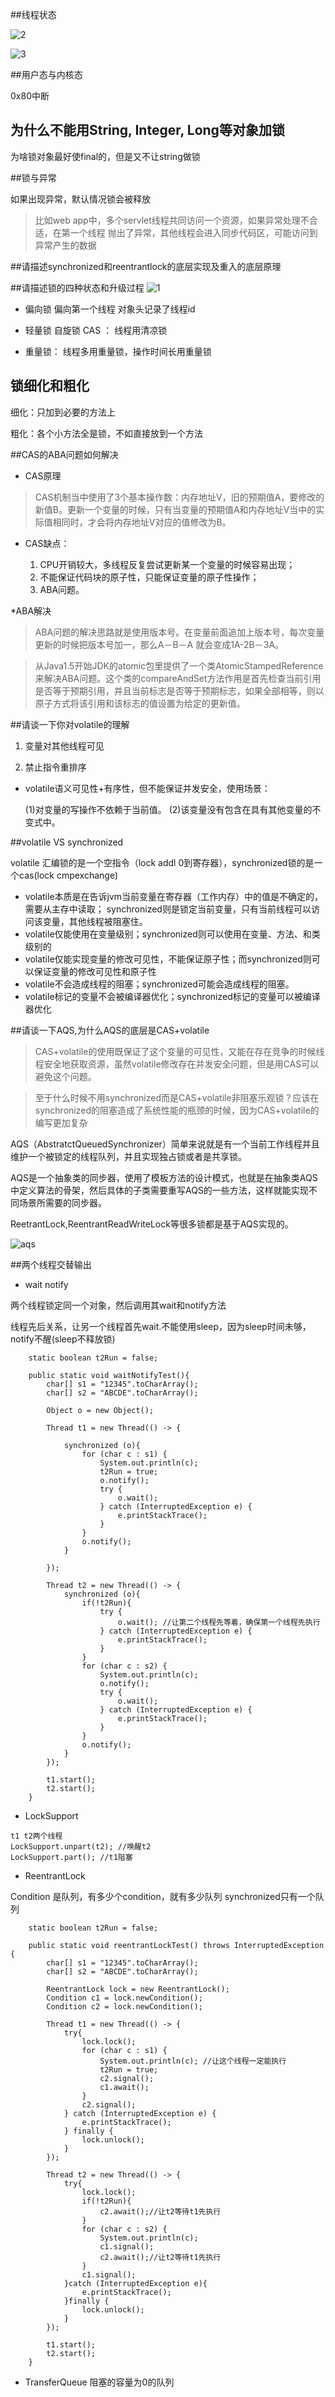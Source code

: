
##线程状态

![2](../images/lock-2.png)

![3](../images/lock-3.png)

##用户态与内核态

0x80中断

## 为什么不能用String, Integer, Long等对象加锁

为啥锁对象最好使final的，但是又不让string做锁

##锁与异常

如果出现异常，默认情况锁会被释放

> 比如web app中，多个servlet线程共同访问一个资源，如果异常处理不合适，在第一个线程
抛出了异常，其他线程会进入同步代码区，可能访问到异常产生的数据

##请描述synchronized和reentrantlock的底层实现及重入的底层原理


##请描述锁的四种状态和升级过程
![1](../images/lock-1.png)
* 偏向锁 偏向第一个线程 对象头记录了线程id

* 轻量锁 自旋锁 CAS ： 线程用清凉锁

* 重量锁： 线程多用重量锁，操作时间长用重量锁

## 锁细化和粗化

细化：只加到必要的方法上

粗化：各个小方法全是锁，不如直接放到一个方法

##CAS的ABA问题如何解决

* CAS原理

>CAS机制当中使用了3个基本操作数：内存地址V，旧的预期值A，要修改的新值B。更新一个变量的时候，只有当变量的预期值A和内存地址V当中的实际值相同时，才会将内存地址V对应的值修改为B。

* CAS缺点：

    1. CPU开销较大，多线程反复尝试更新某一个变量的时候容易出现；
    2. 不能保证代码块的原子性，只能保证变量的原子性操作；
    3. ABA问题。

 *ABA解决
 
 > ABA问题的解决思路就是使用版本号。在变量前面追加上版本号，每次变量更新的时候把版本号加一，那么A－B－A 就会变成1A-2B－3A。 
 
 >从Java1.5开始JDK的atomic包里提供了一个类AtomicStampedReference来解决ABA问题。这个类的compareAndSet方法作用是首先检查当前引用是否等于预期引用，并且当前标志是否等于预期标志，如果全部相等，则以原子方式将该引用和该标志的值设置为给定的更新值。


##请谈一下你对volatile的理解  

1. 变量对其他线程可见 

2. 禁止指令重排序


* volatile语义可见性+有序性，但不能保证并发安全，使用场景：

    (1)对变量的写操作不依赖于当前值。
    (2)该变量没有包含在具有其他变量的不变式中。



##volatile VS synchronized

volatile 汇编锁的是一个空指令（lock addl 0到寄存器），synchronized锁的是一个cas(lock cmpexchange)

* volatile本质是在告诉jvm当前变量在寄存器（工作内存）中的值是不确定的，需要从主存中读取； synchronized则是锁定当前变量，只有当前线程可以访问该变量，其他线程被阻塞住。
* volatile仅能使用在变量级别；synchronized则可以使用在变量、方法、和类级别的
* volatile仅能实现变量的修改可见性，不能保证原子性；而synchronized则可以保证变量的修改可见性和原子性
* volatile不会造成线程的阻塞；synchronized可能会造成线程的阻塞。
* volatile标记的变量不会被编译器优化；synchronized标记的变量可以被编译器优化


##请谈一下AQS,为什么AQS的底层是CAS+volatile

> CAS+volatile的使用既保证了这个变量的可见性，又能在存在竞争的时候线程安全地获取资源，虽然volatile修改存在并发安全问题，但是用CAS可以避免这个问题。

>至于什么时候不用synchronized而是CAS+volatile非阻塞乐观锁？应该在synchronized的阻塞造成了系统性能的瓶颈的时候，因为CAS+volatile的编写更加复杂

AQS（AbstratctQueuedSynchronizer）简单来说就是有一个当前工作线程并且维护一个被锁定的线程队列，并且实现独占锁或者是共享锁。

AQS是一个抽象类的同步器，使用了模板方法的设计模式，也就是在抽象类AQS中定义算法的骨架，然后具体的子类需要重写AQS的一些方法，这样就能实现不同场景所需要的同步器。

ReetrantLock,ReentrantReadWriteLock等很多锁都是基于AQS实现的。

![aqs](../images/aqs-1.png)

##两个线程交替输出

* wait notify

两个线程锁定同一个对象，然后调用其wait和notify方法

线程先后关系，让另一个线程首先wait.不能使用sleep，因为sleep时间未够，notify不醒(sleep不释放锁)

```$xslt
	static boolean t2Run = false;

	public static void waitNotifyTest(){
		char[] s1 = "12345".toCharArray();
		char[] s2 = "ABCDE".toCharArray();

		Object o = new Object();

		Thread t1 = new Thread(() -> {

			synchronized (o){
				for (char c : s1) {
					System.out.println(c);
					t2Run = true;
					o.notify();
					try {
						o.wait();
					} catch (InterruptedException e) {
						e.printStackTrace();
					}
				}
				o.notify();
			}

		});

		Thread t2 = new Thread(() -> {
			synchronized (o){
				if(!t2Run){
					try {
						o.wait(); //让第二个线程先等着，确保第一个线程先执行
					} catch (InterruptedException e) {
						e.printStackTrace();
					}
				}
				for (char c : s2) {
					System.out.println(c);
					o.notify();
					try {
						o.wait();
					} catch (InterruptedException e) {
						e.printStackTrace();
					}
				}
				o.notify();
			}
		});

		t1.start();
		t2.start();
	}
```

* LockSupport

```$xslt
t1 t2两个线程
LockSupport.unpart(t2); //唤醒t2
LockSupport.part(); //t1阻塞

```

* ReentrantLock

Condition 是队列，有多少个condition，就有多少队列
synchronized只有一个队列

```$java
	static boolean t2Run = false;

	public static void reentrantLockTest() throws InterruptedException {
		char[] s1 = "12345".toCharArray();
		char[] s2 = "ABCDE".toCharArray();

		ReentrantLock lock = new ReentrantLock();
		Condition c1 = lock.newCondition();
		Condition c2 = lock.newCondition();

		Thread t1 = new Thread(() -> {
			try{
				lock.lock();
				for (char c : s1) {
					System.out.println(c); //让这个线程一定能执行
					t2Run = true;
					c2.signal();
					c1.await();
				}
				c2.signal();
			} catch (InterruptedException e) {
				e.printStackTrace();
			} finally {
				lock.unlock();
			}
		});

		Thread t2 = new Thread(() -> {
			try{
				lock.lock();
				if(!t2Run){
					c2.await();//让t2等待t1先执行
				}
				for (char c : s2) {
					System.out.println(c);
					c1.signal();
					c2.await();//让t2等待t1先执行
				}
				c1.signal();
			}catch (InterruptedException e){
				e.printStackTrace();
			}finally {
				lock.unlock();
			}
		});

		t1.start();
		t2.start();
	}
```


* TransferQueue 阻塞的容量为0的队列
